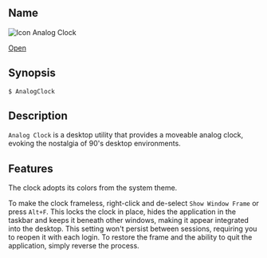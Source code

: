 ## Name

![Icon](/res/icons/16x16/app-analog-clock.png) Analog Clock

[Open](file:///bin/AnalogClock)

## Synopsis

```**sh
$ AnalogClock
```

## Description

`Analog Clock` is a desktop utility that provides a moveable analog clock, evoking the nostalgia of 90's desktop environments.

## Features

The clock adopts its colors from the system theme.

To make the clock frameless, right-click and de-select `Show Window Frame` or press `Alt+F`. This locks the clock in place, hides the application in the taskbar and keeps it beneath other windows, making it appear integrated into the desktop. This setting won't persist between sessions, requiring you to reopen it with each login. To restore the frame and the ability to quit the application, simply reverse the process.
